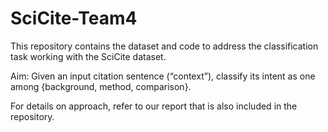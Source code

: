 # SciCite-Team4

This repository contains the dataset and code to address the classification task working with the SciCite dataset. 

Aim: Given an input citation sentence (“context”), classify its intent as one among {background, method, comparison}.

For details on approach, refer to our report that is also included in the repository.
